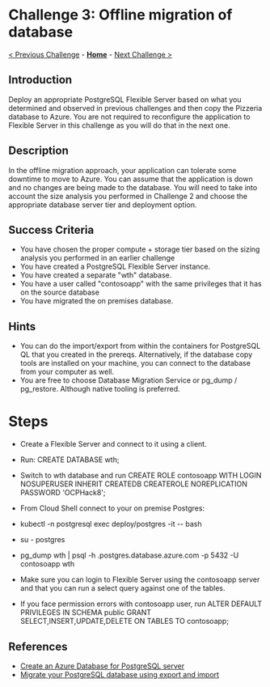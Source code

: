 # Challenge 3: Offline migration of database

[< Previous Challenge](./02-size-analysis.md) - **[Home](../README.md)** - [Next Challenge >](./04-offline-cutover-validation.md)

## Introduction

Deploy an appropriate PostgreSQL Flexible Server based on what you determined and observed in previous challenges and then copy the Pizzeria database to Azure. You are not required to reconfigure the application to Flexible Server in this challenge as you will do that in the next one. 

## Description

In the offline migration approach, your application can tolerate some downtime to move to Azure. You can assume that the application is down and no changes are being made to the database. You will need to take into account the size analysis you performed in Challenge 2 and choose the appropriate database server tier and deployment option. 

## Success Criteria

* You have chosen the proper compute + storage tier based on the sizing analysis you performed in an earlier challenge
* You have created a PostgreSQL Flexible Server instance. 
* You have created a separate "wth" database.
* You have a user called "contosoapp" with the same privileges that it has on the source database
* You have migrated the on premises database.

## Hints

* You can do the import/export from within the containers for PostgreSQL QL that you created in the prereqs. Alternatively, if the database copy tools are installed on your machine, you can connect to the database from your computer as well. 
* You are free to choose Database Migration Service or pg_dump / pg_restore. Although native tooling is preferred.

# Steps

* Create a Flexible Server and connect to it using a client.
* Run: CREATE DATABASE wth;
* Switch to wth database and run CREATE ROLE contosoapp WITH LOGIN NOSUPERUSER INHERIT CREATEDB CREATEROLE NOREPLICATION PASSWORD 'OCPHack8';

* From Cloud Shell connect to your on premise Postgres:
* kubectl -n postgresql exec deploy/postgres -it -- bash
* su - postgres
* pg_dump wth | psql -h <yourserver>.postgres.database.azure.com -p 5432 -U contosoapp wth

* Make sure you can login to Flexible Server using the contosoapp server and that you can run a select query against one of the tables.
* If you face permission errors with contosoapp user, run ALTER DEFAULT PRIVILEGES IN SCHEMA public GRANT SELECT,INSERT,UPDATE,DELETE ON TABLES TO contosoapp;


## References
* [Create an Azure Database for PostgreSQL server](https://docs.microsoft.com/en-us/azure/postgresql/flexible-server/quickstart-create-server-portal)
* [Migrate your PostgreSQL database using export and import](https://docs.microsoft.com/en-us/azure/postgresql/howto-migrate-using-dump-and-restore)

 
